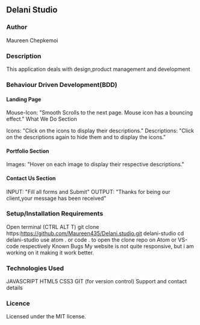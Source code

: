  ## Delani Studio
### Author
Maureen Chepkemoi

### Description
This application deals with design,product management and development

### Behaviour Driven Development(BDD)
#### Landing Page

Mouse-Icon: "Smooth Scrolls to the next page. Mouse icon has a bouncing effect." What We Do Section

Icons: "Click on the icons to display their descriptions." Descriptions: "Click on the descriptions again to hide them and to display the icons."

#### Portfolio Section

Images: "Hover on each image to display their respective descriptions."

#### Contact Us Section

INPUT: "Fill all forms and Submit" OUTPUT: "Thanks for being our client,your message has been received"

### Setup/Installation Requirements
Open terminal (CTRL ALT T)
git clone https:https://github.com/Maureen435/Delani.studio.git delani-studio
cd delani-studio
use atom . or code . to open the clone repo on Atom or VS-code respectively
Known Bugs
My website is not quite responsive, but i am working on it making it work better.

### Technologies Used
JAVASCRIPT
HTML5
CSS3
GIT (for version control)
Support and contact details

### Licence
Licensed under the MIT license.